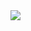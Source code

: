 <img src = "https://github-readme-stats.vercel.app/api?username=Drithh&&show_icons=true&title_color=ffffff&icon_color=bb2acf&text_color=daf7dc&bg_color=151515&count_private=true">

<!--
**Drithh/Drithh** is a ✨ _special_ ✨ repository because its `README.md` (this file) appears on your GitHub profile.

Here are some ideas to get you started:

- 🔭 I’m currently working on ...
- 🌱 I’m currently learning ...
- 👯 I’m looking to collaborate on ...
- 🤔 I’m looking for help with ...
- 💬 Ask me about ...
- 📫 How to reach me: ...
- 😄 Pronouns: ...
- ⚡ Fun fact: ...
-->
